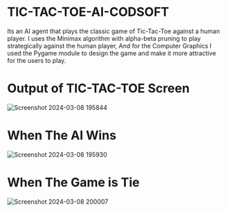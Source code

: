 # TIC-TAC-TOE-AI-CODSOFT
Its an AI agent that plays the classic game of Tic-Tac-Toe against a human player. I uses the Minimax algorithm with alpha-beta pruning to play strategically against the human player, And for the Computer Graphics I used the Pygame module to design the game and make it more attractive for the users to play.

# Output of TIC-TAC-TOE Screen
![Screenshot 2024-03-08 195844](https://github.com/Dhrubojyot/TIC-TAC-TOE-AI-CODSOFT/assets/108850678/b7d52bbd-0651-480e-9649-eaf32959efea)

# When The AI Wins
![Screenshot 2024-03-08 195930](https://github.com/Dhrubojyot/TIC-TAC-TOE-AI-CODSOFT/assets/108850678/b5a309e2-dcf8-4d98-bdc8-e1d112bd7e98)

# When The Game is Tie
![Screenshot 2024-03-08 200007](https://github.com/Dhrubojyot/TIC-TAC-TOE-AI-CODSOFT/assets/108850678/7c952765-eda8-4d9b-b7ec-f72b0e89d382)
